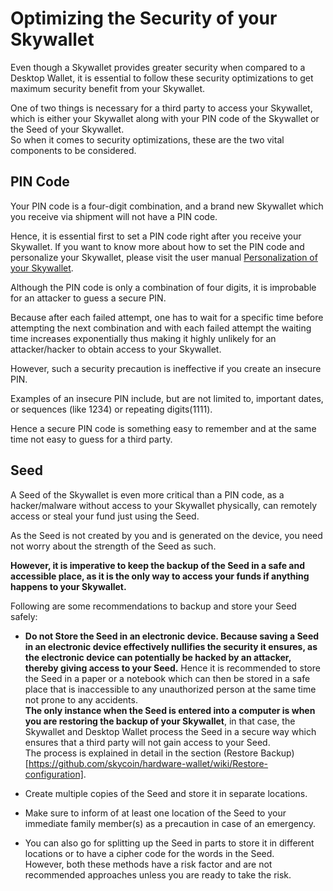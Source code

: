 # Optimizing the Security of your Skywallet

Even though a Skywallet provides greater security when compared to a Desktop Wallet, it is essential to follow these security optimizations to get maximum security benefit from your Skywallet.

One of two things is necessary for a third party to access your Skywallet, which is either your Skywallet along with your PIN code of the Skywallet or the Seed of your Skywallet.  
So when it comes to security optimizations, these are the two vital components to be considered.

## PIN Code

Your PIN code is a four-digit combination, and a brand new Skywallet which you receive via shipment will not have a PIN code.

Hence, it is essential first to set a PIN code right after you receive your Skywallet. If you want to know more about how to set the PIN code and personalize your Skywallet, please visit the user manual [Personalization of your Skywallet](https://github.com/skycoin/hardware-wallet/wiki/Getting-to-know-the-wallet).

Although the PIN code is only a combination of four digits, it is improbable for an attacker to guess a secure PIN.

Because after each failed attempt, one has to wait for a specific time before attempting the next combination and with each failed attempt the waiting time increases exponentially thus making it highly unlikely for an attacker/hacker to obtain access to your Skywallet.

However, such a security precaution is ineffective if you create an insecure PIN.

Examples of an insecure PIN include, but are not limited to, important dates, or sequences (like 1234) or repeating digits(1111).

Hence a secure PIN code is something easy to remember and at the same time not easy to guess for a third party.

## Seed

A Seed of the Skywallet is even more critical than a PIN code, as a hacker/malware without access to your Skywallet physically, can remotely access or steal your fund just using the Seed.

As the Seed is not created by you and is generated on the device, you need not worry about the strength of the Seed as such.

**However, it is imperative to keep the backup of the Seed in a safe and accessible place, as it is the only way to access your funds if anything happens to your Skywallet.**

Following are some recommendations to backup and store your Seed safely:

* **Do not Store the Seed in an electronic device. Because saving a Seed in an electronic device effectively nullifies the security it ensures, as the electronic device can potentially be hacked by an attacker, thereby giving access to your Seed.**
Hence it is recommended to store the Seed in a paper or a notebook which can then be stored in a safe place that is inaccessible to any unauthorized person at the same time not prone to any accidents.  
**The only instance when the Seed is entered into a computer is when you are restoring the backup of your Skywallet**, in that case, the Skywallet and Desktop Wallet process the Seed in a secure way which ensures that a third party will not gain access to your Seed.  
The process is explained in detail in the section (Restore Backup)[https://github.com/skycoin/hardware-wallet/wiki/Restore-configuration].

* Create multiple copies of the Seed and store it in separate locations.

* Make sure to inform of at least one location of the Seed to your immediate family member(s) as a precaution in case of an emergency.

* You can also go for splitting up the Seed in parts to store it in different locations or to have a cipher code for the words in the Seed.  
However, both these methods have a risk factor and are not recommended approaches unless you are ready to take the risk.
